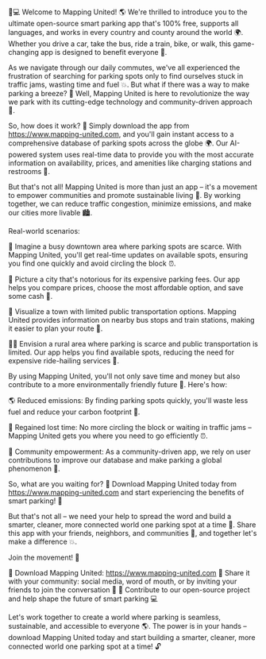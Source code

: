 🚗💻 Welcome to Mapping United! 🌎 We're thrilled to introduce you to the ultimate open-source smart parking app that's 100% free, supports all languages, and works in every country and county around the world 🌍. Whether you drive a car, take the bus, ride a train, bike, or walk, this game-changing app is designed to benefit everyone 🙌.

As we navigate through our daily commutes, we've all experienced the frustration of searching for parking spots only to find ourselves stuck in traffic jams, wasting time and fuel 💥. But what if there was a way to make parking a breeze? 🌈 Well, Mapping United is here to revolutionize the way we park with its cutting-edge technology and community-driven approach 👥.

So, how does it work? 🤔 Simply download the app from https://www.mapping-united.com, and you'll gain instant access to a comprehensive database of parking spots across the globe 🌍. Our AI-powered system uses real-time data to provide you with the most accurate information on availability, prices, and amenities like charging stations and restrooms 💸.

But that's not all! Mapping United is more than just an app – it's a movement to empower communities and promote sustainable living 🌟. By working together, we can reduce traffic congestion, minimize emissions, and make our cities more livable 🏙️.

Real-world scenarios:

🚗 Imagine a busy downtown area where parking spots are scarce. With Mapping United, you'll get real-time updates on available spots, ensuring you find one quickly and avoid circling the block ⏰.

💸 Picture a city that's notorious for its expensive parking fees. Our app helps you compare prices, choose the most affordable option, and save some cash 💸.

🚌 Visualize a town with limited public transportation options. Mapping United provides information on nearby bus stops and train stations, making it easier to plan your route 🚌.

🚴‍♂️ Envision a rural area where parking is scarce and public transportation is limited. Our app helps you find available spots, reducing the need for expensive ride-hailing services 💸.

By using Mapping United, you'll not only save time and money but also contribute to a more environmentally friendly future 🌟. Here's how:

🌎 Reduced emissions: By finding parking spots quickly, you'll waste less fuel and reduce your carbon footprint 🌳.

💚 Regained lost time: No more circling the block or waiting in traffic jams – Mapping United gets you where you need to go efficiently ⏰.

👥 Community empowerment: As a community-driven app, we rely on user contributions to improve our database and make parking a global phenomenon 👥.

So, what are you waiting for? 🎉 Download Mapping United today from https://www.mapping-united.com and start experiencing the benefits of smart parking! 🚀

But that's not all – we need your help to spread the word and build a smarter, cleaner, more connected world one parking spot at a time 💪. Share this app with your friends, neighbors, and communities 📱, and together let's make a difference 💥.

Join the movement! 🌟

🎉 Download Mapping United: https://www.mapping-united.com
👥 Share it with your community: social media, word of mouth, or by inviting your friends to join the conversation 👥
💪 Contribute to our open-source project and help shape the future of smart parking 💻

Let's work together to create a world where parking is seamless, sustainable, and accessible to everyone 🌎. The power is in your hands – download Mapping United today and start building a smarter, cleaner, more connected world one parking spot at a time! 🔓